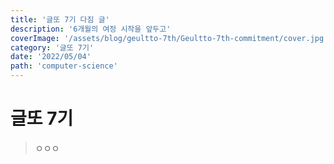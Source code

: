 ```yaml
---
title: '글또 7기 다짐 글'
description: '6개월의 여정 시작을 앞두고'
coverImage: '/assets/blog/geultto-7th/Geultto-7th-commitment/cover.jpg'
category: '글또 7기'
date: '2022/05/04'
path: 'computer-science'
---
```


# 글또 7기

> ㅇㅇㅇ
